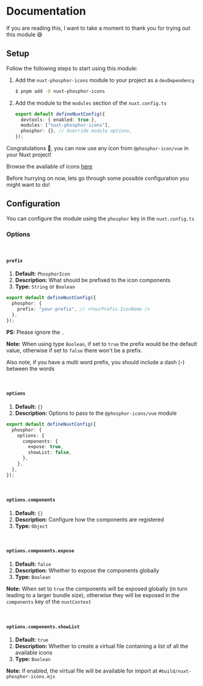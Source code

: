 # Documentation

If you are reading this, I want to take a moment to thank you for trying out this module 😅

## Setup

Follow the following steps to start using this module:

1. Add the `nuxt-phosphor-icons` module to your project as a `devDependency`

   ```bash
   $ pnpm add -D nuxt-phosphor-icons
   ```

2. Add the module to the `modules` section of the `nuxt.config.ts`

   ```ts
   export default defineNuxtConfig({
     devtools: { enabled: true },
     modules: ["nuxt-phosphor-icons"],
     phosphor: {}, // Override module options,
   });
   ```

Congratulations 🎉, you can now use any icon from `@phosphor-icon/vue` in your Nuxt project!

Browse the available of icons [here](https://phosphoricons.com/)

Before hurrying on now, lets go through some possible configuration you might want to do!

## Configuration

You can configure the module using the `phosphor` key in the `nuxt.config.ts`

### Options

<br>

#### `prefix`

1. **Default:** `PhosphorIcon`
2. **Description:** What should be prefixed to the icon components
3. **Type:** `String` or `Boolean`

```ts
export default defineNuxtConfig({
  phosphor: {
    prefix: "your-prefix", // <YourPrefix.IconName />
  },
});
```

**PS:** Please ignore the `.`

**Note:** When using type `Boolean`, if set to `true` the prefix would be the default value, otherwise if set to `false` there won't be a prefix.

Also note, if you have a multi word prefix, you should include a dash (-) between the words

<br>

#### `options`

1. **Default:** `{}`
2. **Description:** Options to pass to the `@phosphor-icons/vue` module

```ts
export default defineNuxtConfig({
  phosphor: {
    options: {
      components: {
        expose: true,
        showList: false,
      },
    },
  },
});
```

<br>

#### `options.components`

1. **Default:** `{}`
2. **Description:** Configure how the components are registered
3. **Type:** `Object`

<br>

#### `options.components.expose`

1. **Default:** `false`
2. **Description:** Whether to expose the components globally
3. **Type:** `Boolean`

**Note:** When set to `true` the components will be exposed globally (in turn leading to a larger bundle size), otherwise they will be exposed in the `components` key of the `nuxtContext`

<br>

#### `options.components.showList`

1. **Default:** `true`
2. **Description:** Whether to create a virtual file containing a list of all the available icons
3. **Type:** `Boolean`

**Note:** If enabled, the virtual file will be available for import at `#build/nuxt-phosphor-icons.mjs`
